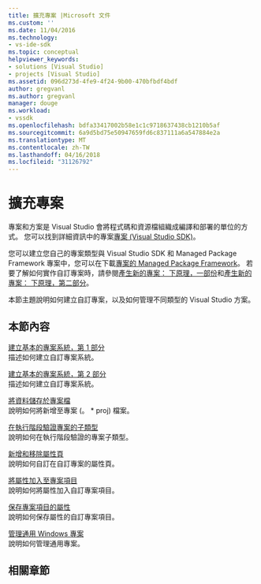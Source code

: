 ```yaml
---
title: 擴充專案 |Microsoft 文件
ms.custom: ''
ms.date: 11/04/2016
ms.technology:
- vs-ide-sdk
ms.topic: conceptual
helpviewer_keywords:
- solutions [Visual Studio]
- projects [Visual Studio]
ms.assetid: 096d273d-4fe9-4f24-9b00-470bfbdf4bdf
author: gregvanl
ms.author: gregvanl
manager: douge
ms.workload:
- vssdk
ms.openlocfilehash: bdfa33417002b58e1c1c9718637438cb1210b5af
ms.sourcegitcommit: 6a9d5bd75e50947659fd6c837111a6a547884e2a
ms.translationtype: MT
ms.contentlocale: zh-TW
ms.lasthandoff: 04/16/2018
ms.locfileid: "31126792"
---
```

# <a name="extending-projects"></a>擴充專案
專案和方案是 Visual Studio 會將程式碼和資源檔組織成編譯和部署的單位的方式。 您可以找到詳細資訊中的專案[專案 (Visual Studio SDK)](../extensibility/extending-projects.md)。  
  
 您可以建立您自己的專案類型與 Visual Studio SDK 和 Managed Package Framework 專案中，您可以在下載[專案的 Managed Package Framework](http://mpfproj12.codeplex.com/)。 若要了解如何實作自訂專案時，請參閱[產生新的專案： 下原理，一部份](../extensibility/internals/new-project-generation-under-the-hood-part-one.md)和[產生新的專案： 下原理，第二部分](../extensibility/internals/new-project-generation-under-the-hood-part-two.md)。  
  
 本節主題說明如何建立自訂專案，以及如何管理不同類型的 Visual Studio 方案。  
  
## <a name="in-this-section"></a>本節內容  
 [建立基本的專案系統，第 1 部分](../extensibility/creating-a-basic-project-system-part-1.md)  
 描述如何建立自訂專案系統。  
  
 [建立基本的專案系統，第 2 部分](../extensibility/creating-a-basic-project-system-part-2.md)  
 描述如何建立自訂專案系統。  
  
 [將資料儲存於專案檔](../extensibility/saving-data-in-project-files.md)  
 說明如何將新增至專案 (。 * proj) 檔案。  
  
 [在執行階段驗證專案的子類型](../extensibility/verifying-subtypes-of-a-project-at-run-time.md)  
 說明如何在執行階段驗證的專案子類型。  
  
 [新增和移除屬性頁](../extensibility/adding-and-removing-property-pages.md)  
 說明如何自訂在自訂專案的屬性頁。  
  
 [將屬性加入至專案項目](../extensibility/adding-an-attribute-to-a-project-item.md)  
 說明如何將屬性加入自訂專案項目。  
  
 [保存專案項目的屬性](../extensibility/persisting-the-property-of-a-project-item.md)  
 說明如何保存屬性的自訂專案項目。  
  
 [管理通用 Windows 專案](../extensibility/managing-universal-windows-projects.md)  
 說明如何管理通用專案。  
  
## <a name="related-sections"></a>相關章節